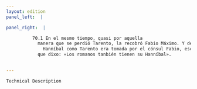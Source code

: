 ```yaml
---
layout: edition
panel_left:  |

panel_right:  |

          70.1 En el mesmo tiempo, quasi por aquella
            manera que se perdió Tarento, la recobró Fabio Máximo. Y denunciada la nueva a
              Hanníbal como Tarento era tomada por el cónsul Fabio, escriven
            que dixo: «Los romanos tanbién tienen su Hanníbal».
        

---
```



    Technical Description
